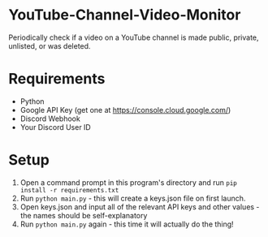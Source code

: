 # YouTube-Channel-Video-Monitor
Periodically check if a video on a YouTube channel is made public, private, unlisted, or was deleted.

# Requirements
- Python
- Google API Key (get one at https://console.cloud.google.com/)
- Discord Webhook
- Your Discord User ID

# Setup
1. Open a command prompt in this program's directory and run `pip install -r requirements.txt`
2. Run `python main.py` - this will create a keys.json file on first launch.
3. Open keys.json and input all of the relevant API keys and other values - the names should be self-explanatory
4. Run `python main.py` again - this time it will actually do the thing!

